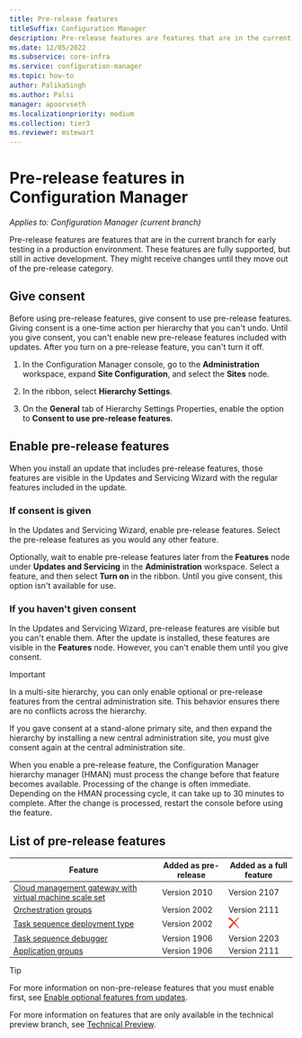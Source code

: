 ```yaml
---
title: Pre-release features
titleSuffix: Configuration Manager
description: Pre-release features are features that are in the current branch for early testing in a production environment.
ms.date: 12/05/2022
ms.subservice: core-infra
ms.service: configuration-manager
ms.topic: how-to
author: PalikaSingh
ms.author: Palsi
manager: apoorvseth
ms.localizationpriority: medium
ms.collection: tier3
ms.reviewer: mstewart
---
```


# Pre-release features in Configuration Manager

*Applies to: Configuration Manager (current branch)*

Pre-release features are features that are in the current branch for early testing in a production environment. These features are fully supported, but still in active development. They might receive changes until they move out of the pre-release category.

## Give consent

Before using pre-release features, give consent to use pre-release features. Giving consent is a one-time action per hierarchy that you can't undo. Until you give consent, you can't enable new pre-release features included with updates. After you turn on a pre-release feature, you can't turn it off.

1. In the Configuration Manager console, go to the **Administration** workspace, expand **Site Configuration**, and select the **Sites** node.

2. In the ribbon, select **Hierarchy Settings**.

3. On the **General** tab of Hierarchy Settings Properties, enable the option to **Consent to use pre-release features**.

## Enable pre-release features

When you install an update that includes pre-release features, those features are visible in the Updates and Servicing Wizard with the regular features included in the update.

### If consent is given

In the Updates and Servicing Wizard, enable pre-release features. Select the pre-release features as you would any other feature.

Optionally, wait to enable pre-release features later from the **Features** node under **Updates and Servicing** in the **Administration** workspace. Select a feature, and then select **Turn on** in the ribbon. Until you give consent, this option isn't available for use.

### If you haven't given consent

In the Updates and Servicing Wizard, pre-release features are visible but you can't enable them. After the update is installed, these features are visible in the **Features** node. However, you can't enable them until you give consent.

> [!IMPORTANT]
> In a multi-site hierarchy, you can only enable optional or pre-release features from the central administration site. This behavior ensures there are no conflicts across the hierarchy. <!--507197-->
>
> If you gave consent at a stand-alone primary site, and then expand the hierarchy by installing a new central administration site, you must give consent again at the central administration site.

When you enable a pre-release feature, the Configuration Manager hierarchy manager (HMAN) must process the change before that feature becomes available. Processing of the change is often immediate. Depending on the HMAN processing cycle, it can take up to 30 minutes to complete. After the change is processed, restart the console before using the feature.

## List of pre-release features

<!--Note/tip for target article

> [!NOTE]
> In this version of Configuration Manager, <feature name> is a pre-release feature. To enable it, see [Pre-release features](pre-release-features.md).

> [!TIP]
> This feature was first introduced in version 1702 as a [pre-release feature](pre-release-features.md). Beginning with version 1906, it's no longer a pre-release feature.

-->

<!-- With each current branch release, to help purge this list a bit, remove any entries that were added as a full feature in a version that's no longer supported -->
| Feature          | Added as pre-release | Added as a full feature |
|------------------|----------------------|-------------------------|
| [Cloud management gateway with virtual machine scale set](../../clients/manage/cmg/plan-cloud-management-gateway.md#virtual-machine-scale-sets) <!--3601040,8959690--> | Version 2010 | Version 2107 |
| [Orchestration groups](../../../sum/deploy-use/orchestration-groups.md) <!--3098816,290B66D8-C735-4895-B59A-DD732D84A697--> | Version 2002 | Version 2111 |
| [Task sequence deployment type](../../../apps/get-started/creating-windows-applications.md#bkmk_tsdt) <!--3555953,CB0CDFFB-9C6F-4B18-8954-A43A387302A2--> | Version 2002 | ![Not yet](media/red-x.png) |
| [Task sequence debugger](../../../osd/deploy-use/debug-task-sequence.md) <!--3612274,C3F37661-69E4-4D53-A39C-5D02F97E0E71--> | Version 1906 | Version 2203 |
| [Application groups](../../../apps/deploy-use/create-app-groups.md) <!--3555907,EE16A1D8-EF1B-4094-845F-AC107E7C621D--> | Version 1906 | Version 2111 |

<!--Image used = ![Not yet](media/red-x.png) -->

> [!TIP]
> For more information on non-pre-release features that you must enable first, see [Enable optional features from updates](optional-features.md).
>
> For more information on features that are only available in the technical preview branch, see [Technical Preview](../../get-started/technical-preview.md).
